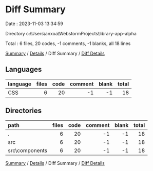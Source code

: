 # Diff Summary

Date : 2023-11-03 13:34:59

Directory c:\\Users\\anxoa\\WebstormProjects\\library-app-alpha

Total : 6 files,  20 codes, -1 comments, -1 blanks, all 18 lines

[Summary](results.md) / [Details](details.md) / Diff Summary / [Diff Details](diff-details.md)

## Languages
| language | files | code | comment | blank | total |
| :--- | ---: | ---: | ---: | ---: | ---: |
| CSS | 6 | 20 | -1 | -1 | 18 |

## Directories
| path | files | code | comment | blank | total |
| :--- | ---: | ---: | ---: | ---: | ---: |
| . | 6 | 20 | -1 | -1 | 18 |
| src | 6 | 20 | -1 | -1 | 18 |
| src\\components | 6 | 20 | -1 | -1 | 18 |

[Summary](results.md) / [Details](details.md) / Diff Summary / [Diff Details](diff-details.md)